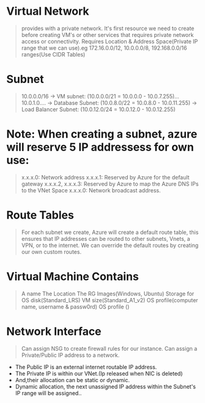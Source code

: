 # Virtual Network 
> provides with a private network.
> It's first resource we need to create before creating VM's or other services that requires private network access or connectivity.
> Requires Location & Address Space(Private IP range that we can use).eg 172.16.0.0/12, 10.0.0.0/8, 192.168.0.0/16 ranges(Use CIDR Tables)

# Subnet 
> 10.0.0.0/16 -> VM subnet: (10.0.0.0/21 = 10.0.0.0 - 10.0.7.255)... 10.0.1.0....
              -> Database Subnet: (10.0.8.0/22 = 10.0.8.0 - 10.0.11.255)
              -> Load Balancer Subnet: (10.0.12.0/24 = 10.0.12.0 - 10.0.12.255)


# Note: When creating a subnet, azure will reserve 5 IP addressess for own use:
> x.x.x.0: Network address
> x.x.x.1: Reserved by Azure for the default gateway
> x.x.x.2, x.x.x.3: Reserved by Azure to map the Azure DNS IPs to the VNet Space 
> x.x.x.0: Network broadcast address.

# Route Tables
> For each subnet we create, Azure will create a default route table, this ensures that IP addresses can be routed to other subnets, Vnets, a VPN, or to the internet.
> We can override the default routes by creating our own custom routes.


# Virtual Machine Contains
> A name
> The Location
> The RG
> Images(Windows, Ubuntu)
> Storage for OS disk(Standard_LRS)
> VM size(Standard_A1_v2)
> OS profile(computer name, username & passw0rd)
> OS profile ()

# Network Interface

> Can assign NSG to create firewall rules for our instance.
> Can assign a Private/Public IP address to a network.
* The Public IP is an external internet routable IP address.
* The Private IP is within our VNet.(Ip released when NIC is deleted)
* And,their allocation can be static or dynamic.
* Dynamic allocation, the next unassigned IP address within the Subnet's IP range will be assigned..
>
